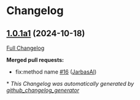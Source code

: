 # Changelog

## [1.0.1a1](https://github.com/OpenVoiceOS/ovos-ocp-pipeline-plugin/tree/1.0.1a1) (2024-10-18)

[Full Changelog](https://github.com/OpenVoiceOS/ovos-ocp-pipeline-plugin/compare/1.0.0...1.0.1a1)

**Merged pull requests:**

- fix:method name [\#16](https://github.com/OpenVoiceOS/ovos-ocp-pipeline-plugin/pull/16) ([JarbasAl](https://github.com/JarbasAl))



\* *This Changelog was automatically generated by [github_changelog_generator](https://github.com/github-changelog-generator/github-changelog-generator)*
